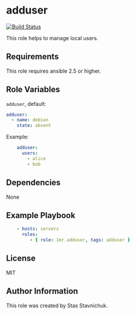 # adduser

[![Build Status](https://travis-ci.com/1mr/ansible-role-cron.svg?branch=master)](https://travis-ci.com/1mr/ansible-role-cron)

This role helps to manage local users.

## Requirements

This role requires ansible 2.5 or higher.

## Role Variables

`adduser`, default:

```yaml
adduser:
  - name: debian
    state: absent
```

Example:

```yaml
    adduser:
      users:
        - alice
        - bob
```

## Dependencies

None

## Example Playbook

```yaml
    - hosts: servers
      roles:
         - { role: 1mr.adduser, tags: adduser }
```

## License

MIT

## Author Information

This role was created by Stas Stavnichuk.
